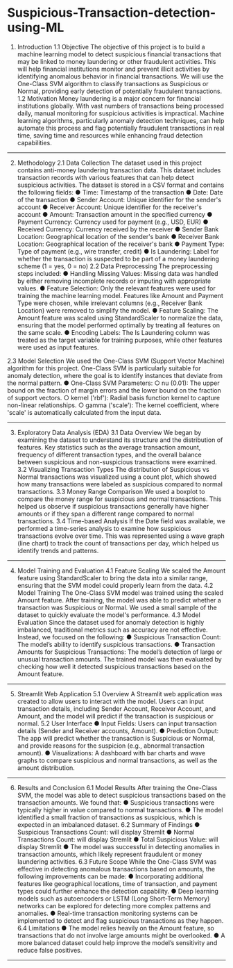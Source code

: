 # Suspicious-Transaction-detection-using-ML
1. Introduction
1.1 Objective
The objective of this project is to build a machine learning model to detect suspicious financial transactions that may be linked to money laundering or other fraudulent activities. This will help financial institutions monitor and prevent illicit activities by identifying anomalous behavior in financial transactions. We will use the One-Class SVM algorithm to classify transactions as Suspicious or Normal, providing early detection of potentially fraudulent transactions.
1.2 Motivation
Money laundering is a major concern for financial institutions globally. With vast numbers of transactions being processed daily, manual monitoring for suspicious activities is impractical. Machine learning algorithms, particularly anomaly detection techniques, can help automate this process and flag potentially fraudulent transactions in real time, saving time and resources while enhancing fraud detection capabilities.
_______________________________________________________________________________________________________________________________________________________
2. Methodology
2.1 Data Collection
The dataset used in this project contains anti-money laundering transaction data. This dataset includes transaction records with various features that can help detect suspicious activities. The dataset is stored in a CSV format and contains the following fields:
●	Time: Timestamp of the transaction
●	Date: Date of the transaction
●	Sender Account: Unique identifier for the sender's account
●	Receiver Account: Unique identifier for the receiver's account
●	Amount: Transaction amount in the specified currency
●	Payment Currency: Currency used for payment (e.g., USD, EUR)
●	Received Currency: Currency received by the receiver
●	Sender Bank Location: Geographical location of the sender's bank
●	Receiver Bank Location: Geographical location of the receiver's bank
●	Payment Type: Type of payment (e.g., wire transfer, credit)
●	Is Laundering: Label for whether the transaction is suspected to be part of a money laundering scheme (1 = yes, 0 = no)
2.2 Data Preprocessing
The preprocessing steps included:
●	Handling Missing Values: Missing data was handled by either removing incomplete records or imputing with appropriate values.
●	Feature Selection: Only the relevant features were used for training the machine learning model. Features like Amount and Payment Type were chosen, while irrelevant columns (e.g., Receiver Bank Location) were removed to simplify the model.
●	Feature Scaling: The Amount feature was scaled using StandardScaler to normalize the data, ensuring that the model performed optimally by treating all features on the same scale.
●	Encoding Labels: The Is Laundering column was treated as the target variable for training purposes, while other features were used as input features.
 
2.3 Model Selection
We used the One-Class SVM (Support Vector Machine) algorithm for this project. One-Class SVM is particularly suitable for anomaly detection, where the goal is to identify instances that deviate from the normal pattern.
●	One-Class SVM Parameters:
○	nu (0.01): The upper bound on the fraction of margin errors and the lower bound on the fraction of support vectors.
○	kernel ('rbf'): Radial basis function kernel to capture non-linear relationships.
○	gamma ('scale'): The kernel coefficient, where 'scale' is automatically calculated from the input data.
_______________________________________________________________________________________________________________________________________________________
3. Exploratory Data Analysis (EDA)
3.1 Data Overview
We began by examining the dataset to understand its structure and the distribution of features. Key statistics such as the average transaction amount, frequency of different transaction types, and the overall balance between suspicious and non-suspicious transactions were examined.
3.2 Visualizing Transaction Types
The distribution of Suspicious vs Normal transactions was visualized using a count plot, which showed how many transactions were labeled as suspicious compared to normal transactions.
3.3 Money Range Comparison
We used a boxplot to compare the money range for suspicious and normal transactions. This helped us observe if suspicious transactions generally have higher amounts or if they span a different range compared to normal transactions.
3.4 Time-based Analysis
If the Date field was available, we performed a time-series analysis to examine how suspicious transactions evolve over time. This was represented using a wave graph (line chart) to track the count of transactions per day, which helped us identify trends and patterns.
________________________________________________________________________________________________________________________________________________________________
4. Model Training and Evaluation
4.1 Feature Scaling
We scaled the Amount feature using StandardScaler to bring the data into a similar range, ensuring that the SVM model could properly learn from the data.
4.2 Model Training
The One-Class SVM model was trained using the scaled Amount feature. After training, the model was able to predict whether a transaction was Suspicious or Normal. We used a small sample of the dataset to quickly evaluate the model's performance.
4.3 Model Evaluation
Since the dataset used for anomaly detection is highly imbalanced, traditional metrics such as accuracy are not effective. Instead, we focused on the following:
●	Suspicious Transaction Count: The model’s ability to identify suspicious transactions.
●	Transaction Amounts for Suspicious Transactions: The model’s detection of large or unusual transaction amounts.
The trained model was then evaluated by checking how well it detected suspicious transactions based on the Amount feature. 
______________________________________________________________________________________________________________________________________________________________
5. Streamlit Web Application
5.1 Overview
A Streamlit web application was created to allow users to interact with the model. Users can input transaction details, including Sender Account, Receiver Account, and Amount, and the model will predict if the transaction is suspicious or normal.
5.2 User Interface
●	Input Fields: Users can input transaction details (Sender and Receiver accounts, Amount).
●	Prediction Output: The app will predict whether the transaction is Suspicious or Normal, and provide reasons for the suspicion (e.g., abnormal transaction amount).
●	Visualizations: A dashboard with bar charts and wave graphs to compare suspicious and normal transactions, as well as the amount distribution.
________________________________________________________________________________________________________________________________________________________________
6. Results and Conclusion
6.1 Model Results
After training the One-Class SVM, the model was able to detect suspicious transactions based on the transaction amounts. We found that:
●	Suspicious transactions were typically higher in value compared to normal transactions.
●	The model identified a small fraction of transactions as suspicious, which is expected in an imbalanced dataset.
6.2 Summary of Findings
●	Suspicious Transactions Count:  will display Stremlit
●	Normal Transactions Count:  will display Stremlit
●	Total Suspicious Value:  will display Stremlit
●	The model was successful in detecting anomalies in transaction amounts, which likely represent fraudulent or money laundering activities.
6.3 Future Scope
While the One-Class SVM was effective in detecting anomalous transactions based on amounts, the following improvements can be made:
●	Incorporating additional features like geographical locations, time of transaction, and payment types could further enhance the detection capability.
●	Deep learning models such as autoencoders or LSTM (Long Short-Term Memory) networks can be explored for detecting more complex patterns and anomalies.
●	Real-time transaction monitoring systems can be implemented to detect and flag suspicious transactions as they happen.
6.4 Limitations
●	The model relies heavily on the Amount feature, so transactions that do not involve large amounts might be overlooked.
●	A more balanced dataset could help improve the model’s sensitivity and reduce false positives.
___________________________________________________________________________________________________________________________________________________________________

